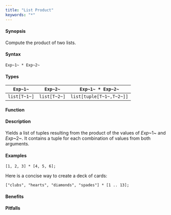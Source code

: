 ```yaml
---
title: "List Product"
keywords: "*"
---
```


#### Synopsis

Compute the product of two lists.

#### Syntax

`Exp~1~ * Exp~2~`

#### Types


| `Exp~1~`     |  `Exp~2~`     | `Exp~1~ * Exp~2~`          |
| --- | --- | --- |
| `list[T~1~]` |  `list[T~2~]` | `list[tuple[T~1~,T~2~]]`   |


#### Function

#### Description

Yields a list of tuples resulting from the product of the values of _Exp_~1~ and _Exp_~2~. 
It contains a tuple for each combination of values from both arguments.

#### Examples

```rascal-shell
[1, 2, 3] * [4, 5, 6];
```
Here is a concise way to create a deck of cards:
```rascal-shell
["clubs", "hearts", "diamonds", "spades"] * [1 .. 13];
```

#### Benefits

#### Pitfalls

